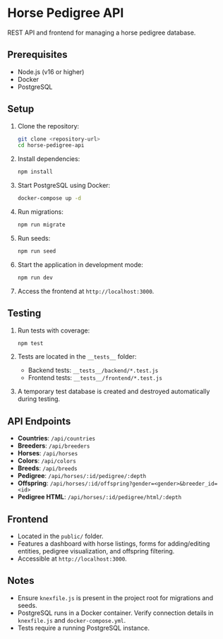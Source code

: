 # Horse Pedigree API

REST API and frontend for managing a horse pedigree database.

## Prerequisites
- Node.js (v16 or higher)
- Docker
- PostgreSQL

## Setup
1. Clone the repository:
   ```bash
   git clone <repository-url>
   cd horse-pedigree-api
   ```

2. Install dependencies:
   ```bash
   npm install
   ```

3. Start PostgreSQL using Docker:
   ```bash
   docker-compose up -d
   ```

4. Run migrations:
   ```bash
   npm run migrate
   ```

5. Run seeds:
   ```bash
   npm run seed
   ```

6. Start the application in development mode:
   ```bash
   npm run dev
   ```

7. Access the frontend at `http://localhost:3000`.

## Testing
1. Run tests with coverage:
   ```bash
   npm test
   ```

2. Tests are located in the `__tests__` folder:
   - Backend tests: `__tests__/backend/*.test.js`
   - Frontend tests: `__tests__/frontend/*.test.js`

3. A temporary test database is created and destroyed automatically during testing.

## API Endpoints
- **Countries**: `/api/countries`
- **Breeders**: `/api/breeders`
- **Horses**: `/api/horses`
- **Colors**: `/api/colors`
- **Breeds**: `/api/breeds`
- **Pedigree**: `/api/horses/:id/pedigree/:depth`
- **Offspring**: `/api/horses/:id/offspring?gender=<gender>&breeder_id=<id>`
- **Pedigree HTML**: `/api/horses/:id/pedigree/html/:depth`

## Frontend
- Located in the `public/` folder.
- Features a dashboard with horse listings, forms for adding/editing entities, pedigree visualization, and offspring filtering.
- Accessible at `http://localhost:3000`.

## Notes
- Ensure `knexfile.js` is present in the project root for migrations and seeds.
- PostgreSQL runs in a Docker container. Verify connection details in `knexfile.js` and `docker-compose.yml`.
- Tests require a running PostgreSQL instance.

